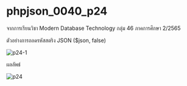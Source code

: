 # phpjson_0040_p24


จากการเรียนวิชา Modern Database Technology กลุ่ม 46 ภาคการศึกษา 2/2565

ตัวอย่างการถอดรหัสสตริง JSON ($json, false)

![p24-1](https://user-images.githubusercontent.com/110089122/205509166-d9981f0f-186d-4d2f-9ac5-fa773298a7e1.PNG)

ผลลัพธ์

![p24](https://user-images.githubusercontent.com/110089122/205509171-b530ccb4-6757-4612-a634-69478398272b.PNG)

